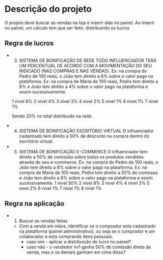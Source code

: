 # Descrição do projeto

O projeto deve buscar as vendas na loja e inserir elas no painel.
Ao inserir no painel, um cálculo tem que ser feito, distribuindo os lucros

## Regra de lucros

- 3. SISTEMA DE BONIFICAÇÃO DE REDE
    TODO INFLUENCIADOR TERÁ UM PERCENTUAL DE ACORDO COM A MOVIMENTAÇÃO DO SEU INDICADO (NAS COMPRAS E NAS VENDAS).
    Ex: na compra do Pedro de 100 reais, o João tem direito a 8% sobre o valor pago na plataforma. 
    Ex: na compra de Maria de 100 reais, Pedro tem direito a 8% e João tem direito a 4% sobre o valor pago na plataforma e assim sucessivamente. 

    1 nível 8% 
    2 nível 4%
    3 nível 3% 
    4 nível 2%
    5 nível 1% 
    6 nível 1% 
    7 nível 1% 

    Sendo 20% no total distribuído na rede.

- 4. SISTEMA DE BONIFICAÇÃO ESCRITÓRIO VIRTUAL 
    O influenciador cadastrado tem direito a 50% de desconto na compra dentro do escritório virtual.

- 5. SISTEMA DE BONIFICAÇÃO E-COMMERCE
    O influenciador tem direito a 50% de comissão sobre todos os produtos vendidos através do seu e-commerce.
    Ex: na compra do Pedro de 100 reais, o João tem direito a 8% sobre o valor pago na plataforma. 
    Ex: na compra de Maria de 100 reais, Pedro tem direito a 50% de comissao e João tem direito a 8% sobre o valor pago na plataforma e assim sucessivamente. 
    1 nivel 50%
    2 nível 8% 
    3 nível 4%
    4 nível 3% 
    5 nível 2%
    6 nível 1% 
    7 nível 1% 
    8 nível 1%

## Regra na aplicação

- 1. Buscar as vendas feitas
    - Com a venda em mãos, identificar se o comprador esta cadastrado na plataforma (painel administrativo), ou seja se o comprador é um colaborador e esta comprando itens pessoais.
        - caso sim - aplicar a distribuição do lucro no painel?
        - caso não - o vendedor nv1 ganha 50% de comissão direta da venda, mas e os demais ganham em cima disso?
